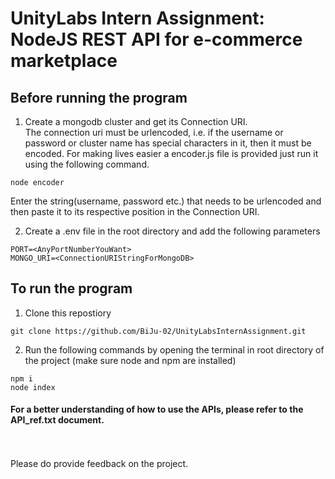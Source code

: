 # UnityLabs Intern Assignment: NodeJS REST API for e-commerce marketplace

## Before running the program
1. Create a mongodb cluster and get its Connection URI.<br>
The connection uri must be urlencoded, i.e. if the username or password or cluster name has special characters in it, then it must be encoded. For making lives easier a encoder.js file is provided just run it using the following command.
```
node encoder
```
Enter the string(username, password etc.) that needs to be urlencoded and then paste it to its respective position in the Connection URI.

2. Create a .env file in the root directory and add the following parameters<br>
```
PORT=<AnyPortNumberYouWant>
MONGO_URI=<ConnectionURIStringForMongoDB>
```
## To run the program
1. Clone this repostiory
```
git clone https://github.com/BiJu-02/UnityLabsInternAssignment.git
```
2. Run the following commands by opening the terminal in root directory of the project (make sure node and npm are installed)
```
npm i
node index
```

#### For a better understanding of how to use the APIs, please refer to the API_ref.txt document.
<br><br>
Please do provide feedback on the project.